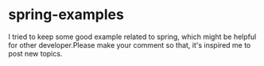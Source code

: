 # spring-examples
I tried to keep some good example related to spring, which might be helpful for other developer.Please make your comment so that, it's inspired me to post new topics.
